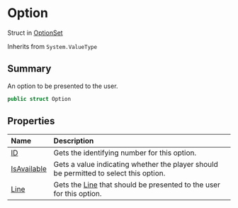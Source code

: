 # Option

Struct in [OptionSet](/docs/api/csharp/yarn.optionset.md)

Inherits from `System.ValueType`

## Summary


An option to be presented to the user.


```csharp
public struct Option
```

## Properties

|Name|Description|
|:---|:---|
|[ID](/docs/api/csharp/yarn.optionset.option.id.md)|Gets the identifying number for this option.|
|[IsAvailable](/docs/api/csharp/yarn.optionset.option.isavailable.md)|Gets a value indicating whether the player should be permitted to select this option.|
|[Line](/docs/api/csharp/yarn.optionset.option.line.md)|Gets the  <a href="yarn.optionset.option.line.md">Line</a>  that should be presented to the user for this option.|

